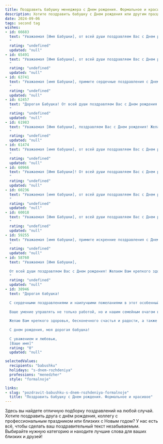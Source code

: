 ```yaml
---
title: Поздравить бабушку менеджера c Днем рождения. Формальное и красивое
description: Хотите поздравить бабушку c Днем рождения или другим праздником? Наш ИИ создаст незабываемое поздравление, а вы обязательно выделитесь среди других.  
date: 2024-09-06
tags: second tag
wishes:
- id: 66683
  text: "Уважаемая [Имя Бабушки], от всей души поздравляем Вас с Днем рождения! Желаем Вам крепкого здоровья, семейного благополучия и успехов в работе. Пусть Ваша жизнь будет наполнена радостью, теплом и любовью близких. С праздником!
  "
  rating: "undefined"
  updated: "null"
- id: 65491
  text: "Уважаемая [Имя Бабушки], от всей души поздравляем Вас с Днем рождения! Желаем Вам крепкого здоровья, жизненной энергии, благополучия и приятных моментов в кругу близких людей. Пусть ваш богатый профессиональный опыт, накопленный за годы работы в сфере менеджмента, всегда приносит Вам удовлетворение и радость.
  "
  rating: "undefined"
  updated: "null"
- id: 63741
  text: "Уважаемая [имя Бабушки], примите сердечные поздравления с Днем рождения! Желаем Вам крепкого здоровья, благополучия и процветания. Пусть Ваша богатая жизненная энергия и профессиональный опыт, накопленный за годы работы менеджером, продолжают вдохновлять Вас на новые свершения!
  "
  rating: "undefined"
  updated: "null"
- id: 62457
  text: "Дорогая Бабушка! От всей души поздравляем Вас с Днем рождения! Желаем Вам крепкого здоровья, благополучия и исполнения всех желаний. Пусть Ваша жизнь будет наполнена радостью, любовью и теплыми семейными моментами. В Вашем профессиональном пути, как менеджера, желаем Вам успехов, признания и новых перспектив. С Днем рождения!
  "
  rating: "undefined"
  updated: "null"
- id: 61983
  text: "Уважаемая [Имя бабушки], поздравляем Вас с Днем рождения! Желаем Вам крепкого здоровья, благополучия, радости и много-много счастливых лет! Пусть работа менеджера приносит Вам удовлетворение, а жизнь – только положительные эмоции!
  "
  rating: "undefined"
  updated: "null"
- id: 61474
  text: "Уважаемая [имя бабушки], от всей души поздравляем Вас с Днем рождения! Желаем Вам крепкого здоровья, бодрости духа, семейного благополучия и бесконечного оптимизма. Пусть Ваша жизнь будет наполнена радостными событиями, теплыми встречами и приятными сюрпризами. Счастья Вам, дорогая бабушка!
  "
  rating: "undefined"
  updated: "null"
- id: 60966
  text: "Уважаемая [Имя Бабушки]! От всей души поздравляем Вас с Днем рождения! Желаем Вам крепкого здоровья, неиссякаемой энергии, оптимизма и благополучия. Пусть Ваша жизнь будет наполнена радостью, любовью и заботой близких. С праздником!
  "
  rating: "undefined"
  updated: "null"
- id: 60236
  text: "Уважаемая [имя бабушки], от всей души поздравляем Вас с Днем рождения! Желаем Вам крепкого здоровья, благополучия, ярких впечатлений и радости в каждом прожитом дне. Пусть Ваша энергия и жизненная мудрость всегда служат Вам опорой, а профессиональные успехи менеджера приносят удовлетворение и признание.
  "
  rating: "undefined"
  updated: "null"
- id: 60018
  text: "Уважаемая [Имя Бабушки], от всей души поздравляем Вас с Днем рождения! Желаем Вам крепкого здоровья, неиссякаемой энергии, оптимизма и радости в душе. Пусть Ваша работа менеджера приносит Вам удовлетворение и успех, а личная жизнь будет наполнена любовью и заботой близких.
  "
  rating: "undefined"
  updated: "null"
- id: 59255
  text: "Уважаемая [имя бабушки], примите искренние поздравления с Днем рождения! Желаем Вам крепкого здоровья, неиссякаемой энергии, благополучия и радости. Пусть каждый день приносит новые яркие впечатления, а Ваши таланты и профессиональные навыки менеджера всегда будут востребованы. Счастья Вам, любимая бабушка!
  "
  rating: "undefined"
  updated: "null"
- id: 58760
  text: "Уважаемая [Имя Бабушки],
  
  От всей души поздравляем Вас с Днем рождения! Желаем Вам крепкого здоровья, семейного благополучия и успехов в Вашей профессиональной деятельности! Пусть каждый день приносит Вам радость и удовлетворение. С праздником!
  "
  rating: "undefined"
  updated: "null"
- id: 38946
  text: "Дорогая бабушка!
  
  С сердечными поздравлениями и наилучшими пожеланиями в этот особенный для Вас день! Сегодня мы отмечаем Ваш день рождения, и я хочу выразить Вам свою безграничную благодарность за все те заботу, терпение и мудрость, которые Вы щедро дарите нашей семье.
  
  Ваше умение управлять не только работой, но и нашим семейным очагом вдохновляет и восхищает. Вы — настоящий пример для подражания, и Ваша энергия, целеустремленность и мудрость показывают нам, как важно достигать поставленных целей с любовью и уважением.
  
  Желаю Вам крепкого здоровья, бесконечного счастья и радости, а также новых ярких свершений как в личной жизни, так и в профессиональной деятельности. Пусть каждый новый день приносит Вам радостные мгновения и добрые встречи.
  
  С днем рождения, моя дорогая бабушка!
  
  С уважением и любовью,
  [Ваше имя]"
  rating: "0"
  updated: "null"

selectedValues:
  recipients: "babushku"
  holidays: "s-dnem-rozhdeniya"
  professions: "menedzher"
  style: "formalnoje"

links:
- slug: "pozdravit-babushku-s-dnem-rozhdeniya-formalnoje"
  title: "Поздравить бабушку c Днем рождения. Формальное и красивое"
---
```


Здесь вы найдете отличную подборку поздравлений на любой случай. 
Хотите поздравить друга с днём рождения, коллегу с профессиональным праздником или близких с Новым годом? У нас есть всё, чтобы сделать ваш поздравительный текст незабываемым. Выбирайте нужную категорию и находите лучшие слова для ваших близких и друзей!
